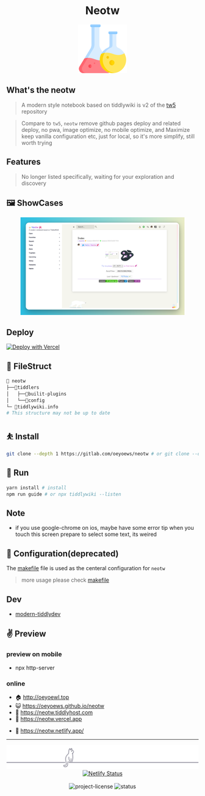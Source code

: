 <div align="center">

<h1>Neotw</h1>

<img src="./img/flask.png" height=128 alt="flask">

</div>

## What's the neotw

> A modern style notebook based on tiddlywiki is v2 of the [tw5](https://github.com/oeyoews/tw5) repository

> Compare to `tw5`, `neotw` remove github pages deploy and related deploy, no pwa, image optimize, no mobile
> optimize, and Maximize keep vanilla configuration etc, just for local, so it's more simplify, still worth trying

## Features

> No longer listed specifically, waiting for your exploration and discovery

## 🖼️ ShowCases

<!-- <center> -->
<!-- <img src="./img/1.gif" height=128 alt="flask"> -->
<!-- </center> -->

<center>
<!-- <img src="img/s5.png" width=256/> -->
<img src="./img/011.png" height=256 alt="011">
</center>

<!-- <img src="img/app.png" width=256/> -->

## Deploy

<!-- https://vercel.com/docs/deploy-button -->

<a target="_blank" href="https://vercel.com/new/clone?repository-url=https%3A%2F%2Fgithub.com%2Foeyoews%2Fneotw"><img src="https://vercel.com/button" alt="Deploy with Vercel" /></a>

## 📂 FileStruct

```bash
📁 neotw
├──📁tiddlers
│   ├──📁builit-plugins
│   └──📁config
└─ 📝tiddlywiki.info
# This structure may not be up to date
```

## ⛹️ Install

```bash
git clone --depth 1 https://gitlab.com/oeyoews/neotw # or git clone --depth 1 https://github.com/oeyoews/neotw
```

## 👟 Run

```bash
yarn install # install
npm run guide # or npx tiddlywiki --listen
```

## Note

- if you use google-chrome on ios, maybe have some error tip when you touch this
  screen prepare to select some text, its weired

## 🐥 Configuration(deprecated)

The [makefile](makefile) file is used as the centeral configuration for `neotw`

> more usage please check [makefile](makefile)

## Dev

- [modern-tiddlydev](https://gitlab.com/oeyoews/modern-tiddlydev)

## ✌ Preview

### preview on mobile

- npx http-server

### online

- 🏠 http://oeyoewl.top
- 😺 https://oeyoews.github.io/neotw
- 🦿 https://neotw.tiddlyhost.com
- 🌋 https://neotw.vercel.app
<!-- (support multi plugin version) -->
- 🤺 https://neotw.netlify.app/

---

<div align="center">
<div>
<img src="./img/cat.svg" alt="cat"/>
</div>
<a target="_blank" href="https://app.netlify.com/sites/neotw/deploys">
<img src="https://api.netlify.com/api/v1/badges/7654bd58-2df9-4962-9a81-4cca9cf78b9c/deploy-status" alt="Netlify Status" >
 </a>
 <!-- <a href="https://gitter.im/oneotw/community?utm_source=badge&utm_medium=badge&utm_campaign=pr-badge" target="_blank"> -->
 <!-- <img src="https://badges.gitter.im/oneotw/community.svg" alt="Gitter"/> -->
 <!-- </a> -->
<!-- <a target="_blank" href="https://github.com/oeyoews/neotw/actions/workflows/pages/pages-build-deployment"> -->
<!-- <img src="https://github.com/oeyoews/neotw/actions/workflows/pages/pages-build-deployment/badge.svg" alt="Status" > -->
<!--  </a> -->
<!--  <a target="_blank" href="https://github.com/oeyoews/neotw/actions/workflows/release-and-page.yml"> -->
<!-- <img src="https://github.com/oeyoews/neotw/actions/workflows/release-and-page.yml/badge.svg?branch=main" alt="status" > -->
<!--  </a> -->
 <br>
 <br>
<img src="https://img.shields.io/badge/License-MIT-blueviolet.svg?style=for-the-badge&color=blue" alt="project-license">
<img src="https://img.shields.io/badge/Status-DONE-blueviolet.svg?style=for-the-badge&logo=Chakra-Ui&color=90E59A&logoColor=green" alt="status" >
</div>

<!-- https://talk.tiddlywiki.org/t/how-to-pass-the-parameter-from-macrocall-to-js-macro/1363/5 -->
